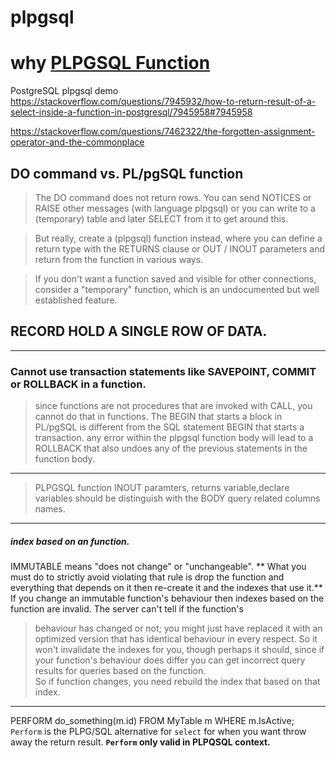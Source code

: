 # plpgsql
# why [PLPGSQL Function](https://stackoverflow.com/questions/7510092/what-are-the-pros-and-cons-of-performing-calculations-in-sql-vs-in-your-applica/7518619#7518619)     
PostgreSQL plpgsql demo
https://stackoverflow.com/questions/7945932/how-to-return-result-of-a-select-inside-a-function-in-postgresql/7945958#7945958

https://stackoverflow.com/questions/7462322/the-forgotten-assignment-operator-and-the-commonplace


## DO command vs. PL/pgSQL function
> The DO command does not return rows. You can send NOTICES or RAISE other messages (with language plpgsql) or you can write to a (temporary) table and later SELECT from it to get around this.           

>But really, create a (plpgsql) function instead, where you can define a return type with the RETURNS clause or OUT / INOUT parameters and return from the function in various ways.

> If you don't want a function saved and visible for other connections, consider a "temporary" function, which is an undocumented but well established feature.

## RECORD HOLD A SINGLE ROW OF DATA.
_______________________
### Cannot use transaction statements like SAVEPOINT, COMMIT or ROLLBACK in a function.
>  since functions are not procedures that are invoked with CALL, you cannot do that in functions.
The BEGIN that starts a block in PL/pgSQL is different from the SQL statement BEGIN that starts a transaction.
any error within the plpgsql function body will lead to a ROLLBACK that also undoes any of the previous statements in the function body.
------------------------
> PLPGSQL function INOUT paramters, returns variable,declare variables
should be distinguish with the BODY query related columns names. 
--------------------------------

##### index based on an function. 
IMMUTABLE means "does not change" or "unchangeable". ** What you must do to
 strictly avoid violating that rule is drop the function and everything that
 depends on it then re-create it and the indexes that use it.**    
If you change an immutable function's behaviour then indexes based on the function are invalid. The server can't tell if the function's      

> behaviour has changed or not; you might just have replaced it with an
        optimized version that has identical behaviour in every respect. So it
        won't invalidate the indexes for you, though perhaps it should, since if
        your function's behaviour does differ you can get incorrect query
        results for queries based on the function.    
        So if function changes, you need rebuild the index that based on that
        index.
---------------------------------
PERFORM  do_something(m.id) FROM    MyTable m WHERE   m.IsActive;
`Perform`  is the PLPG/SQL alternative for `select` for when you want throw
away the return result. **`Perform` only valid in PLPQSQL context.**

